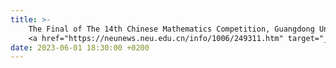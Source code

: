 ```yaml
---
title: >-
    The Final of The 14th Chinese Mathematics Competition, Guangdong University of Technology: <strong>First Prize</strong>🥇(Top 0.09%)
    <a href="https://neunews.neu.edu.cn/info/1006/249311.htm" target="_blank"> <span class="badge badge-pill badge-info">Featured</span> </a>
date: 2023-06-01 18:30:00 +0200
---
```

